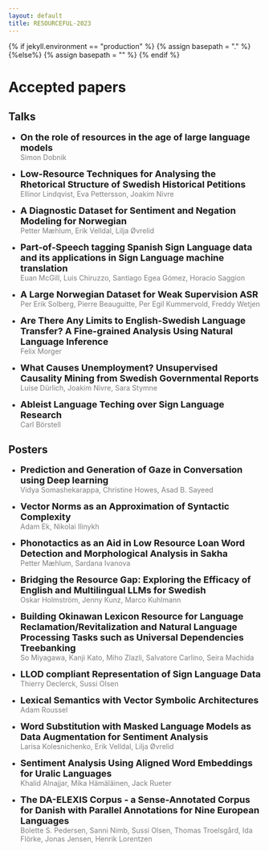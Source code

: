 ```yaml
---
layout: default
title: RESOURCEFUL-2023
---
```

{% if jekyll.environment  == "production" %}
        {% assign basepath = "." %}
        {%else%}
        {% assign basepath = "" %}
        {% endif %}

# Accepted papers


## Talks

  *  <font size="4"> <b> On the role of resources in the age of large language models </b> </font> <br> <!--
  --><span style="color:gray"> Simon Dobnik </span>
  
  *  <font size="4"> <b> Low-Resource Techniques for Analysing the Rhetorical Structure of Swedish Historical Petitions </b> </font>  
  <span style="color:gray"> Ellinor Lindqvist, Eva Pettersson, Joakim Nivre </span>
  
  *  <font size="4"> <b> A Diagnostic Dataset for Sentiment and Negation Modeling for Norwegian </b> </font>  
  <span style="color:gray"> Petter Mæhlum, Erik Velldal, Lilja Øvrelid </span>
  
  *  <font size="4"> <b> Part-of-Speech tagging Spanish Sign Language data and its applications in Sign Language machine translation </b> </font>  
  <span style="color:gray"> Euan McGill, Luis Chiruzzo, Santiago Egea Gómez, Horacio Saggion </span>
  
  *  <font size="4"> <b> A Large Norwegian Dataset for Weak Supervision ASR </b> </font>  
  <span style="color:gray"> Per Erik Solberg, Pierre Beauguitte, Per Egil Kummervold, Freddy Wetjen </span>
 
  *  <font size="4"> <b> Are There Any Limits to English-Swedish Language Transfer? A Fine-grained Analysis Using Natural Language Inference </b> </font>  
  <span style="color:gray"> Felix Morger </span>
  
  *  <font size="4"> <b> What Causes Unemployment? Unsupervised Causality Mining from Swedish Governmental Reports </b> </font>  
  <span style="color:gray"> Luise Dürlich, Joakim Nivre, Sara Stymne </span>
  
  *  <font size="4"> <b> Ableist Language Teching over Sign Language Research </b> </font>  
  <span style="color:gray"> Carl Börstell </span>
  

## Posters

  *  <font size="4"> <b> Prediction and Generation of Gaze in Conversation using Deep learning </b> </font>  
  <span style="color:gray"> Vidya Somashekarappa, Christine Howes, Asad B. Sayeed </span>
  
  *  <font size="4"> <b> Vector Norms as an Approximation of Syntactic Complexity </b> </font>  
  <span style="color:gray"> Adam Ek, Nikolai Ilinykh </span>
  
  *  <font size="4"> <b> Phonotactics as an Aid in Low Resource Loan Word Detection and Morphological Analysis in Sakha </b> </font>  
  <span style="color:gray"> Petter Mæhlum, Sardana Ivanova </span>
  
  *  <font size="4"> <b> Bridging the Resource Gap: Exploring the Efficacy of English and Multilingual LLMs for Swedish </b> </font>  
  <span style="color:gray"> Oskar Holmström, Jenny Kunz, Marco Kuhlmann </span>
  
  *  <font size="4"> <b> Building Okinawan Lexicon Resource for Language Reclamation/Revitalization and Natural Language Processing Tasks such as Universal Dependencies Treebanking </b> </font>  
  <span style="color:gray"> So Miyagawa, Kanji Kato, Miho Zlazli, Salvatore Carlino, Seira Machida </span>
 
  *  <font size="4"> <b> LLOD compliant Representation of Sign Language Data </b> </font>  
  <span style="color:gray"> Thierry Declerck, Sussi Olsen </span>
  
  *  <font size="4"> <b> Lexical Semantics with Vector Symbolic Architectures </b> </font>  
  <span style="color:gray"> Adam Roussel </span>
  
  *  <font size="4"> <b> Word Substitution with Masked Language Models as Data Augmentation for Sentiment Analysis </b> </font>  
  <span style="color:gray"> Larisa Kolesnichenko, Erik Velldal, Lilja Øvrelid </span>
  
  *  <font size="4"> <b> Sentiment Analysis Using Aligned Word Embeddings for Uralic Languages </b> </font>  
  <span style="color:gray"> Khalid Alnajjar, Mika Hämäläinen, Jack Rueter </span>
  
  *  <font size="4"> <b> The DA-ELEXIS Corpus - a Sense-Annotated Corpus for Danish with Parallel Annotations for Nine European Languages </b> </font>  
  <span style="color:gray"> Bolette S. Pedersen, Sanni Nimb, Sussi Olsen, Thomas Troelsgård, Ida Flörke, Jonas Jensen, Henrik Lorentzen </span>
